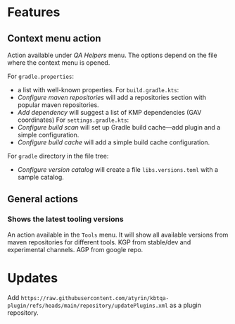 # Features

## Context menu action

Action available under _QA Helpers_ menu. 
The options depend on the file where the context menu is opened.

For `gradle.properties`:
* a list with well-known properties.
For `build.gradle.kts`:
* _Configure maven repositories_ will add a repositories section with popular maven repositories.
* _Add dependency_ will suggest a list of KMP dependencies (GAV coordinates)
For `settings.gradle.kts`:
* _Configure build scan_ will set up Gradle build cache—add plugin and a simple configuration.
* _Configure build cache_ will add a simple build cache configuration.

For `gradle` directory in the file tree:
* _Configure version catalog_ will create a file `libs.versions.toml` with a sample catalog.

## General actions

### Shows the latest tooling versions
An action available in the `Tools` menu. It will show all available versions from maven repositories for different tools. 
KGP from stable/dev and experimental channels. AGP from google repo.


# Updates

Add `https://raw.githubusercontent.com/atyrin/kbtqa-plugin/refs/heads/main/repository/updatePlugins.xml` as a plugin repository.